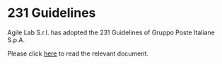 # 231 Guidelines

Agile Lab S.r.l. has adopted the 231 Guidelines of Gruppo Poste Italiane S.p.A. 

Please click [here](https://www.posteitaliane.it/en/model-231.html) to read the relevant document.